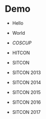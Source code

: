 Demo
===

* Hello
* World

* *COSCUP*
* HITCON

* SITCON
* SITCON 2013
* SITCON 2014
* SITCON 2015

* SITCON 2016
* SITCON 2017

